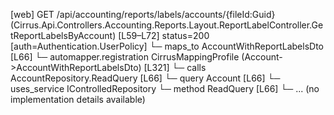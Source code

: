 [web] GET /api/accounting/reports/labels/accounts/{fileId:Guid}  (Cirrus.Api.Controllers.Accounting.Reports.Layout.ReportLabelController.GetReportLabelsByAccount)  [L59–L72] status=200 [auth=Authentication.UserPolicy]
  └─ maps_to AccountWithReportLabelsDto [L66]
    └─ automapper.registration CirrusMappingProfile (Account->AccountWithReportLabelsDto) [L321]
  └─ calls AccountRepository.ReadQuery [L66]
  └─ query Account [L66]
  └─ uses_service IControlledRepository<Account>
    └─ method ReadQuery [L66]
      └─ ... (no implementation details available)


